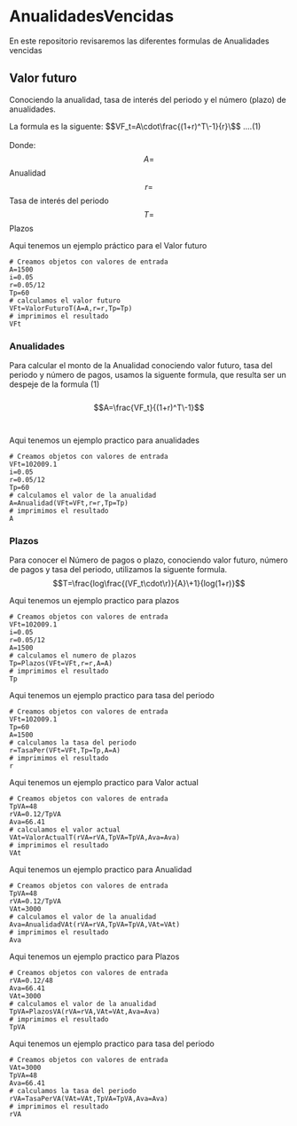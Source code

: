 # AnualidadesVencidas
En este repositorio revisaremos las diferentes formulas de Anualidades vencidas 

## Valor futuro
Conociendo la anualidad, tasa de interés del periodo y el número (plazo) de anualidades.

La formula es la siguente:
$$VF_t=A\cdot\frac{(1+r)^T\-1}{r}\$$ ....(1) <br>  <br>
Donde: <br>
$$A=$$ Anualidad <br>
$$r=$$ Tasa de interés del periodo <br>
$$T=$$ Plazos <br>


Aqui tenemos un ejemplo práctico para el Valor futuro
```
# Creamos objetos con valores de entrada
A=1500
i=0.05
r=0.05/12
Tp=60
# calculamos el valor futuro
VFt=ValorFuturoT(A=A,r=r,Tp=Tp)
# imprimimos el resultado
VFt
```
### Anualidades 
Para calcular el monto de la  Anualidad conociendo valor futuro, tasa del periodo y número de pagos, usamos la siguente formula, que resulta ser un despeje de la formula (1) <br><br>
$$A=\frac{VF_t}{(1+r)^T\-1}$$ <br><br>
Aqui tenemos un ejemplo practico para anualidades
```
# Creamos objetos con valores de entrada
VFt=102009.1
i=0.05
r=0.05/12
Tp=60
# calculamos el valor de la anualidad
A=Anualidad(VFt=VFt,r=r,Tp=Tp)
# imprimimos el resultado
A
```
### Plazos 
Para conocer el Número de pagos o plazo, conociendo valor futuro, número de pagos y tasa del periodo, utilizamos la siguente formula. <br>
$$T=\frac{log\frac{(VF_t\cdot\r)}{A}\+1}{log(1+r)}$$


Aqui tenemos un ejemplo practico para plazos
```
# Creamos objetos con valores de entrada
VFt=102009.1
i=0.05
r=0.05/12
A=1500
# calculamos el numero de plazos
Tp=Plazos(VFt=VFt,r=r,A=A)
# imprimimos el resultado
Tp
```
Aqui tenemos un ejemplo practico para tasa del periodo
```
# Creamos objetos con valores de entrada
VFt=102009.1
Tp=60
A=1500
# calculamos la tasa del periodo
r=TasaPer(VFt=VFt,Tp=Tp,A=A)
# imprimimos el resultado
r
```
Aqui tenemos un ejemplo practico para Valor actual 
```
# Creamos objetos con valores de entrada
TpVA=48
rVA=0.12/TpVA
Ava=66.41
# calculamos el valor actual
VAt=ValorActualT(rVA=rVA,TpVA=TpVA,Ava=Ava)
# imprimimos el resultado
VAt
```

Aqui tenemos un ejemplo practico para Anualidad 
```
# Creamos objetos con valores de entrada
TpVA=48
rVA=0.12/TpVA
VAt=3000
# calculamos el valor de la anualidad
Ava=AnualidadVAt(rVA=rVA,TpVA=TpVA,VAt=VAt)
# imprimimos el resultado
Ava
```
Aqui tenemos un ejemplo practico para Plazos
```
# Creamos objetos con valores de entrada
rVA=0.12/48
Ava=66.41
VAt=3000
# calculamos el valor de la anualidad
TpVA=PlazosVA(rVA=rVA,VAt=VAt,Ava=Ava)
# imprimimos el resultado
TpVA
```
Aqui tenemos un ejemplo practico para tasa del periodo
```
# Creamos objetos con valores de entrada
VAt=3000
TpVA=48
Ava=66.41
# calculamos la tasa del periodo
rVA=TasaPerVA(VAt=VAt,TpVA=TpVA,Ava=Ava)
# imprimimos el resultado
rVA
```
